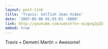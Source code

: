 ```yaml
---
layout: post-link
title: 'Travis: Selfish Jean Video'
date: '2007-05-06 01:55:01 -0800'
link: http://youtube.com/watch?v=-vLopvgJpZU
embed: true
---
```

Travis + Demetri Martin = Awesome!
